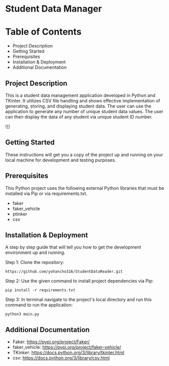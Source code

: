 # Student Data Manager

# Table of Contents
* Project Description
* Getting Started
* Prerequisites
* Installation & Deployment
* Additional Documentation

## Project Description

This is a  student data management application developed in Python and TKinter. It utilizes CSV file handling and shows effective implementation of generating, storing, and displaying student data. The user can use the application to generate any number of unique student data values. The user can then display the data of any student via unique student ID number.

![]

## Getting Started

These instructions will get you a copy of the project up and running on your local machine for development and testing purposes.

## Prerequisites

This Python project uses the following external Python libraries that must be installed via Pip or via requirements.txt.

* faker
* faker_vehicle
* ptinker
* csv

## Installation & Deployment

A step by step guide that will tell you how to get the development environment up and running.

Step 1: Clone the repository:
```
https://github.com/yohancho316/StudentDataReader.git
```
Step 2: Use the given command to install project dependencies via Pip:
```
pip install -r requirements.txt
```
Step 3: In terminal navigate to the project's local directory and run this command to run the application:
```
python3 main.py
```

## Additional Documentation

* Faker: https://pypi.org/project/Faker/
* faker_vehicle: https://pypi.org/project/faker-vehicle/
* TKinker: https://docs.python.org/3/library/tkinter.html
* csv: https://docs.python.org/3/library/csv.html
